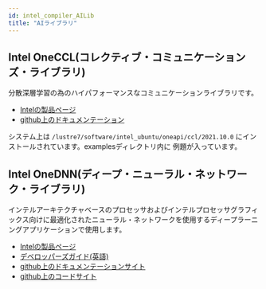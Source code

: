 ```yaml
---
id: intel_compiler_AILib
title: "AIライブラリ"
---
```



## Intel OneCCL(コレクティブ・コミュニケーションズ・ライブラリ)

分散深層学習の為のハイパフォーマンスなコミュニケーションライブラリです。

- [Intelの製品ページ](https://www.intel.com/content/www/us/en/developer/tools/oneapi/oneccl.html#gs.4ojvjq)
- [github上のドキュメンテーション](https://oneapi-src.github.io/oneCCL/)

システム上は `/lustre7/software/intel_ubuntu/oneapi/ccl/2021.10.0` にインストールされています。examplesディレクトリ内に
例題が入っています。


## Intel OneDNN(ディープ・ニューラル・ネットワーク・ライブラリ)
インテルアーキテクチャベースのプロセッサおよびインテルプロセッサグラフィックス向けに最適化されたニューラル・ネットワークを使用するディープラーニングアプリケーションで使用します。

- [Intelの製品ページ](https://www.intel.com/content/www/us/en/developer/tools/oneapi/onednn.html#gs.4ojwxo)
- [デベロッパーズガイド(英語)](https://www.intel.com/content/www/us/en/docs/onednn/developer-guide-reference/2024-0/overview.html)
- [github上のドキュメンテーションサイト](https://oneapi-src.github.io/oneDNN/)
- [github上のコードサイト](https://github.com/oneapi-src/oneDNN)

